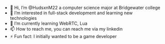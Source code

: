 - 👋 Hi, I’m @HudsxnM22 a computer science major at Bridgewater college
- 👀 I’m interested in full-stack development and learning new technologies
- 🌱 I’m currently learning WebRTC, Lua
- 📫 How to reach me, you can reach me via my linkedin
- ⚡ Fun fact: I initially wanted to be a game developer

<!---
HudsxnM22/HudsxnM22 is a ✨ special ✨ repository because its `README.md` (this file) appears on your GitHub profile.
You can click the Preview link to take a look at your changes.
--->
